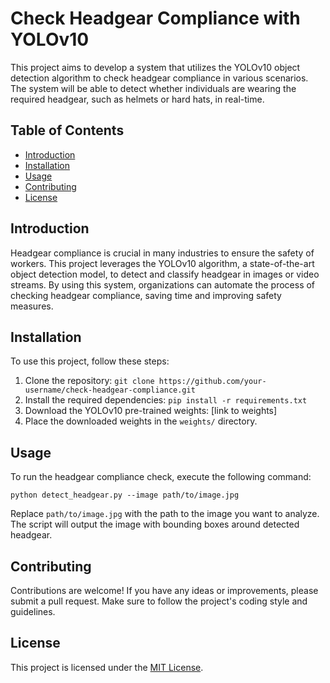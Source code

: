 # Check Headgear Compliance with YOLOv10

This project aims to develop a system that utilizes the YOLOv10 object detection algorithm to check headgear compliance in various scenarios. The system will be able to detect whether individuals are wearing the required headgear, such as helmets or hard hats, in real-time.

## Table of Contents
- [Introduction](#introduction)
- [Installation](#installation)
- [Usage](#usage)
- [Contributing](#contributing)
- [License](#license)

## Introduction
Headgear compliance is crucial in many industries to ensure the safety of workers. This project leverages the YOLOv10 algorithm, a state-of-the-art object detection model, to detect and classify headgear in images or video streams. By using this system, organizations can automate the process of checking headgear compliance, saving time and improving safety measures.

## Installation
To use this project, follow these steps:

1. Clone the repository: `git clone https://github.com/your-username/check-headgear-compliance.git`
2. Install the required dependencies: `pip install -r requirements.txt`
3. Download the YOLOv10 pre-trained weights: [link to weights]
4. Place the downloaded weights in the `weights/` directory.

## Usage
To run the headgear compliance check, execute the following command:

```
python detect_headgear.py --image path/to/image.jpg
```

Replace `path/to/image.jpg` with the path to the image you want to analyze. The script will output the image with bounding boxes around detected headgear.

## Contributing
Contributions are welcome! If you have any ideas or improvements, please submit a pull request. Make sure to follow the project's coding style and guidelines.

## License
This project is licensed under the [MIT License](LICENSE).

